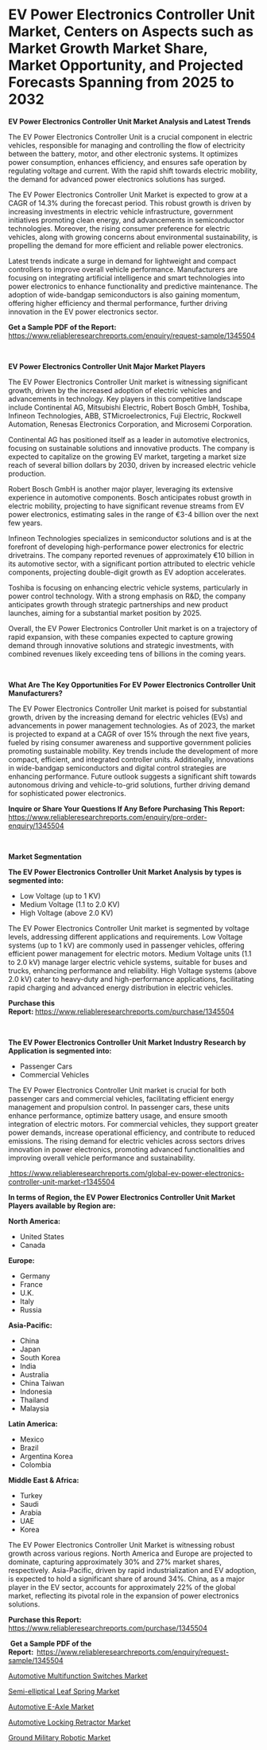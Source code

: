 <p><h1>EV Power Electronics Controller Unit Market, Centers on Aspects such as Market Growth Market Share, Market Opportunity, and Projected Forecasts Spanning from 2025 to 2032</h1></p><p><strong>EV Power Electronics Controller Unit Market Analysis and Latest Trends</strong></p>
<p><p>The EV Power Electronics Controller Unit is a crucial component in electric vehicles, responsible for managing and controlling the flow of electricity between the battery, motor, and other electronic systems. It optimizes power consumption, enhances efficiency, and ensures safe operation by regulating voltage and current. With the rapid shift towards electric mobility, the demand for advanced power electronics solutions has surged.</p><p>The EV Power Electronics Controller Unit Market is expected to grow at a CAGR of 14.3% during the forecast period. This robust growth is driven by increasing investments in electric vehicle infrastructure, government initiatives promoting clean energy, and advancements in semiconductor technologies. Moreover, the rising consumer preference for electric vehicles, along with growing concerns about environmental sustainability, is propelling the demand for more efficient and reliable power electronics.</p><p>Latest trends indicate a surge in demand for lightweight and compact controllers to improve overall vehicle performance. Manufacturers are focusing on integrating artificial intelligence and smart technologies into power electronics to enhance functionality and predictive maintenance. The adoption of wide-bandgap semiconductors is also gaining momentum, offering higher efficiency and thermal performance, further driving innovation in the EV power electronics sector.</p></p>
<p><strong>Get a Sample PDF of the Report:&nbsp;</strong> <a href="https://www.reliableresearchreports.com/enquiry/request-sample/1345504?utm_campaign=37&utm_medium=2&utm_source=Github&utm_content=ia&utm_term=30032025&utm_id=ev-power-electronics-controller-unit">https://www.reliableresearchreports.com/enquiry/request-sample/1345504</a></p>
<p>&nbsp;</p>
<p><strong>EV Power Electronics Controller Unit Major Market Players</strong></p>
<p><p>The EV Power Electronics Controller Unit market is witnessing significant growth, driven by the increased adoption of electric vehicles and advancements in technology. Key players in this competitive landscape include Continental AG, Mitsubishi Electric, Robert Bosch GmbH, Toshiba, Infineon Technologies, ABB, STMicroelectronics, Fuji Electric, Rockwell Automation, Renesas Electronics Corporation, and Microsemi Corporation.</p><p>Continental AG has positioned itself as a leader in automotive electronics, focusing on sustainable solutions and innovative products. The company is expected to capitalize on the growing EV market, targeting a market size reach of several billion dollars by 2030, driven by increased electric vehicle production.</p><p>Robert Bosch GmbH is another major player, leveraging its extensive experience in automotive components. Bosch anticipates robust growth in electric mobility, projecting to have significant revenue streams from EV power electronics, estimating sales in the range of €3-4 billion over the next few years.</p><p>Infineon Technologies specializes in semiconductor solutions and is at the forefront of developing high-performance power electronics for electric drivetrains. The company reported revenues of approximately €10 billion in its automotive sector, with a significant portion attributed to electric vehicle components, projecting double-digit growth as EV adoption accelerates.</p><p>Toshiba is focusing on enhancing electric vehicle systems, particularly in power control technology. With a strong emphasis on R&D, the company anticipates growth through strategic partnerships and new product launches, aiming for a substantial market position by 2025.</p><p>Overall, the EV Power Electronics Controller Unit market is on a trajectory of rapid expansion, with these companies expected to capture growing demand through innovative solutions and strategic investments, with combined revenues likely exceeding tens of billions in the coming years.</p></p>
<p>&nbsp;</p>
<p><strong>What Are The Key Opportunities For EV Power Electronics Controller Unit Manufacturers?</strong></p>
<p><p>The EV Power Electronics Controller Unit market is poised for substantial growth, driven by the increasing demand for electric vehicles (EVs) and advancements in power management technologies. As of 2023, the market is projected to expand at a CAGR of over 15% through the next five years, fueled by rising consumer awareness and supportive government policies promoting sustainable mobility. Key trends include the development of more compact, efficient, and integrated controller units. Additionally, innovations in wide-bandgap semiconductors and digital control strategies are enhancing performance. Future outlook suggests a significant shift towards autonomous driving and vehicle-to-grid solutions, further driving demand for sophisticated power electronics.</p></p>
<p><strong>Inquire or Share Your Questions If Any Before Purchasing This Report:</strong> <a href="https://www.reliableresearchreports.com/enquiry/pre-order-enquiry/1345504?utm_campaign=37&utm_medium=2&utm_source=Github&utm_content=ia&utm_term=30032025&utm_id=ev-power-electronics-controller-unit">https://www.reliableresearchreports.com/enquiry/pre-order-enquiry/1345504</a></p>
<p>&nbsp;</p>
<p><strong>Market Segmentation</strong></p>
<p><strong>The EV Power Electronics Controller Unit Market Analysis by types is segmented into:</strong></p>
<p><ul><li>Low Voltage (up to 1 KV)</li><li>Medium Voltage (1.1 to 2.0 KV)</li><li>High Voltage (above 2.0 KV)</li></ul></p>
<p><p>The EV Power Electronics Controller Unit market is segmented by voltage levels, addressing different applications and requirements. Low Voltage systems (up to 1 kV) are commonly used in passenger vehicles, offering efficient power management for electric motors. Medium Voltage units (1.1 to 2.0 kV) manage larger electric vehicle systems, suitable for buses and trucks, enhancing performance and reliability. High Voltage systems (above 2.0 kV) cater to heavy-duty and high-performance applications, facilitating rapid charging and advanced energy distribution in electric vehicles.</p></p>
<p><strong>Purchase this Report:&nbsp;</strong><a href="https://www.reliableresearchreports.com/purchase/1345504?utm_campaign=37&utm_medium=2&utm_source=Github&utm_content=ia&utm_term=30032025&utm_id=ev-power-electronics-controller-unit">https://www.reliableresearchreports.com/purchase/1345504</a></p>
<p>&nbsp;</p>
<p><strong>The EV Power Electronics Controller Unit Market Industry Research by Application is segmented into:</strong></p>
<p><ul><li>Passenger Cars</li><li>Commercial Vehicles</li></ul></p>
<p><p>The EV Power Electronics Controller Unit market is crucial for both passenger cars and commercial vehicles, facilitating efficient energy management and propulsion control. In passenger cars, these units enhance performance, optimize battery usage, and ensure smooth integration of electric motors. For commercial vehicles, they support greater power demands, increase operational efficiency, and contribute to reduced emissions. The rising demand for electric vehicles across sectors drives innovation in power electronics, promoting advanced functionalities and improving overall vehicle performance and sustainability.</p></p>
<p><a href="https://www.reliableresearchreports.com/global-ev-power-electronics-controller-unit-market-r1345504?utm_campaign=37&utm_medium=2&utm_source=Github&utm_content=ia&utm_term=30032025&utm_id=ev-power-electronics-controller-unit">&nbsp;https://www.reliableresearchreports.com/global-ev-power-electronics-controller-unit-market-r1345504</a></p>
<p><strong>In terms of Region, the EV Power Electronics Controller Unit Market Players available by Region are:</strong></p>
<p>
    <p> <strong> North America: </strong>
        <ul>
            <li>United States</li>
            <li>Canada</li>
        </ul>
        </p> 
    <p> <strong> Europe: </strong>
        <ul>
            <li>Germany</li>
            <li>France</li>
            <li>U.K.</li>
            <li>Italy</li>
            <li>Russia</li>
        </ul>
        </p> 
    <p> <strong> Asia-Pacific: </strong>
        <ul>
            <li>China</li>
            <li>Japan</li>
            <li>South Korea</li>
            <li>India</li>
            <li>Australia</li>
            <li>China Taiwan</li>
            <li>Indonesia</li>
            <li>Thailand</li>
            <li>Malaysia</li>
        </ul>
        </p> 
    <p> <strong> Latin America: </strong>
        <ul>
            <li>Mexico</li>
            <li>Brazil</li>
            <li>Argentina Korea</li>
            <li>Colombia</li>
        </ul>
        </p> 
    <p> <strong> Middle East & Africa: </strong>
        <ul>
            <li>Turkey</li>
            <li>Saudi</li>
            <li>Arabia</li>
            <li>UAE</li>
            <li>Korea</li>
        </ul>
    </p>
    </p>
<p><p>The EV Power Electronics Controller Unit Market is witnessing robust growth across various regions. North America and Europe are projected to dominate, capturing approximately 30% and 27% market shares, respectively. Asia-Pacific, driven by rapid industrialization and EV adoption, is expected to hold a significant share of around 34%. China, as a major player in the EV sector, accounts for approximately 22% of the global market, reflecting its pivotal role in the expansion of power electronics solutions.</p></p>
<p><strong>Purchase this Report: </strong><a href="https://www.reliableresearchreports.com/purchase/1345504?utm_campaign=37&utm_medium=2&utm_source=Github&utm_content=ia&utm_term=30032025&utm_id=ev-power-electronics-controller-unit">https://www.reliableresearchreports.com/purchase/1345504</a></p>
<p>&nbsp;<strong>Get a Sample PDF of the Report:&nbsp;&nbsp;</strong><a href="https://www.reliableresearchreports.com/enquiry/request-sample/1345504?utm_campaign=37&utm_medium=2&utm_source=Github&utm_content=ia&utm_term=30032025&utm_id=ev-power-electronics-controller-unit">https://www.reliableresearchreports.com/enquiry/request-sample/1345504</a></p>
<p><strong></strong></p>
<p><p><a href="https://github.com/molayrabeta/Market-Research-Report-List-1/blob/main/automotive-multifunction-switches-market.md?utm_campaign=37&utm_medium=2&utm_source=Github&utm_content=ia&utm_term=30032025&utm_id=ev-power-electronics-controller-unit">Automotive Multifunction Switches Market</a></p><p><a href="https://github.com/koopalujale2/Market-Research-Report-List-1/blob/main/semi-elliptical-leaf-spring-market.md?utm_campaign=37&utm_medium=2&utm_source=Github&utm_content=ia&utm_term=30032025&utm_id=ev-power-electronics-controller-unit">Semi-elliptical Leaf Spring Market</a></p><p><a href="https://github.com/rembaentin6f/Market-Research-Report-List-1/blob/main/automotive-e-axle-market.md?utm_campaign=37&utm_medium=2&utm_source=Github&utm_content=ia&utm_term=30032025&utm_id=ev-power-electronics-controller-unit">Automotive E-Axle Market</a></p><p><a href="https://github.com/tineamonaya/Market-Research-Report-List-1/blob/main/automotive-locking-retractor-market.md?utm_campaign=37&utm_medium=2&utm_source=Github&utm_content=ia&utm_term=30032025&utm_id=ev-power-electronics-controller-unit">Automotive Locking Retractor Market</a></p><p><a href="https://github.com/dukawashviro/Market-Research-Report-List-1/blob/main/ground-military-robotic-market.md?utm_campaign=37&utm_medium=2&utm_source=Github&utm_content=ia&utm_term=30032025&utm_id=ev-power-electronics-controller-unit">Ground Military Robotic Market</a></p></p>